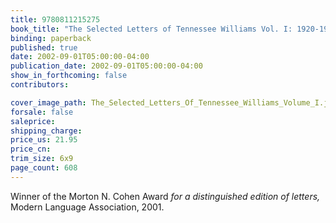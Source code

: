 ```yaml
---
title: 9780811215275
book_title: "The Selected Letters of Tennessee Williams Vol. I: 1920-1945"
binding: paperback
published: true
date: 2002-09-01T05:00:00-04:00
publication_date: 2002-09-01T05:00:00-04:00
show_in_forthcoming: false
contributors:

cover_image_path: The_Selected_Letters_Of_Tennessee_Williams_Volume_I.jpg
forsale: false
saleprice:
shipping_charge:
price_us: 21.95
price_cn:
trim_size: 6x9
page_count: 608
---
```

Winner of the Morton N. Cohen Award _for a distinguished edition of letters,_ Modern Language Association, 2001.


